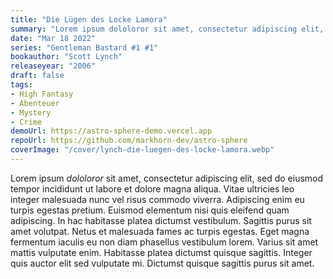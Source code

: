 ```yaml
---
title: "Die Lügen des Locke Lamora"
summary: "Lorem ipsum dololoror sit amet, consectetur adipiscing elit, sed do eiusmod tempor incididunt ut labore et dolore magna aliqua. Vitae ultricies leo integer malesuada nunc vel risus commodo viverra. Adipiscing enim eu turpis egestas pretium. Euismod elementum nisi quis eleifend quam adipiscing. In hac habitasse platea dictumst vestibulum."
date: "Mar 18 2022"
series: "Gentleman Bastard #1 #1"
bookauthor: "Scott Lynch"
releaseyear: "2006"
draft: false
tags:
- High Fantasy
- Abenteuer
- Mystery
- Crime
demoUrl: https://astro-sphere-demo.vercel.app
repoUrl: https://github.com/markhorn-dev/astro-sphere
coverImage: "/cover/lynch-die-luegen-des-locke-lamora.webp"
---
```


Lorem ipsum *dololoror* sit amet, consectetur adipiscing elit, sed do eiusmod tempor incididunt ut labore et dolore magna aliqua. Vitae ultricies leo integer malesuada nunc vel risus commodo viverra. Adipiscing enim eu turpis egestas pretium. Euismod elementum nisi quis eleifend quam adipiscing. In hac habitasse platea dictumst vestibulum. Sagittis purus sit amet volutpat. Netus et malesuada fames ac turpis egestas. Eget magna fermentum iaculis eu non diam phasellus vestibulum lorem. Varius sit amet mattis vulputate enim. Habitasse platea dictumst quisque sagittis. Integer quis auctor elit sed vulputate mi. Dictumst quisque sagittis purus sit amet.
